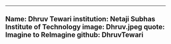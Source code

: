 ---
Name: Dhruv Tewari
institution: Netaji Subhas Institute of Technology
image: Dhruv.jpeg 
quote: Imagine to ReImagine
github: DhruvTewari
------
